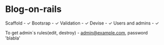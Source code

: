 
# Blog-on-rails
Scaffold - ✓
Bootsrap - ✓
Validation - ✓
Devise - ✓
Users and admins - ✓

To get admin`s rules(edit, destroy) - admin@example.com, password 'blabla'

